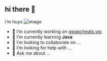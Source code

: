 ## hi there 👋

i'm huys
![image](https://cdn.freebiesupply.com/logos/large/2x/java-logo-svg-vector.svg)

- 🔭 I’m currently working on [gwapcheats.vip](https://gwapcheats.vip)
- 🌱 I’m currently learning **Java**
- 👯 I’m looking to collaborate on ...
- 🤔 I’m looking for help with ...
- 💬 Ask me about ...
